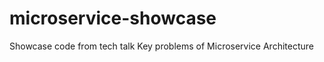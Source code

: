 microservice-showcase
=====================

Showcase code from tech talk Key problems of Microservice Architecture
